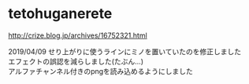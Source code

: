 # tetohuganerete
http://crize.blog.jp/archives/16752321.html  
  
2019/04/09
せり上がりに使うラインにミノを置いていたのを修正しました   
エフェクトの誤認を減らしました(たぶん…)  
アルファチャンネル付きのpngを読み込めるようにしました
